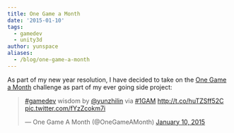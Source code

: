 ```yaml
---
title: One Game a Month
date: '2015-01-10'
tags:
  - gamedev
  - unity3d
author: yunspace
aliases:
  - /blog/one-game-a-month
---
```

As part of my new year resolution, I have decided to take on the [One Game a Month](http://www.onegameamonth.com/) challenge as part of my ever going side project:
<blockquote class="twitter-tweet" lang="en"><p><a href="https://twitter.com/hashtag/gamedev?src=hash">#gamedev</a> wisdom by <a href="https://twitter.com/yunzhilin">@yunzhilin</a> via <a href="https://twitter.com/hashtag/1GAM?src=hash">#1GAM</a> <a href="http://t.co/huTZSff52C">http://t.co/huTZSff52C</a> <a href="http://t.co/fYzZcokm7i">pic.twitter.com/fYzZcokm7i</a></p>&mdash; One Game A Month (@OneGameAMonth) <a href="https://twitter.com/OneGameAMonth/status/553732991462043650">January 10, 2015</a></blockquote>
<script async src="//platform.twitter.com/widgets.js" charset="utf-8"></script>
